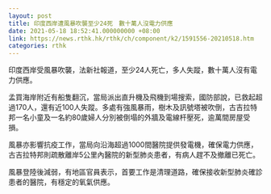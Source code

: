 ```yaml
---
layout: post
title: 印度西岸遭風暴吹襲至少24死　數十萬人沒電力供應
date: 2021-05-18 18:52:41.000000000 +08:00
link: https://news.rthk.hk/rthk/ch/component/k2/1591556-20210518.htm
categories: rthk
---
```


印度西岸受風暴吹襲，法新社報道，至少24人死亡，多人失蹤，數十萬人沒有電力供應。

孟買海岸附近有船隻翻沉，當局派出直升機及飛機到場搜索，國防部說，已救起超過170人，還有近100人失蹤。多處有強風暴雨，樹木及訊號塔被吹倒，古吉拉特邦一名小童及一名約80歲婦人分別被倒塌的外牆及電線杆壓死，逾萬間房屋受損。

風暴亦影響抗疫工作，當局向沿海超過1000間醫院提供發電機，確保電力供應，古吉拉特邦則疏散離岸5公里內醫院的新型肺炎患者，有病人趕不及撤離已死亡。

風暴登陸後減弱，有地區官員表示，首要工作是清理道路，確保接收新型肺炎確診患者的醫院，有穩定的氧氣供應。
